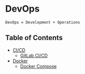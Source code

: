 # DevOps

`DevOps = Development + Operations`

## Table of Contents

- [CI/CD](https://github.com/kaka-lin/Notes/tree/master/DevOps/CICD)
  - [GitLab CI/CD](CICD/gitlab_ci_cd.md)
- [Docker](https://github.com/kaka-lin/Notes/tree/master/DevOps/Docker)
  - [Docker Compose](https://github.com/kaka-lin/Notes/tree/master/DevOps/Docker/docker_compose)
